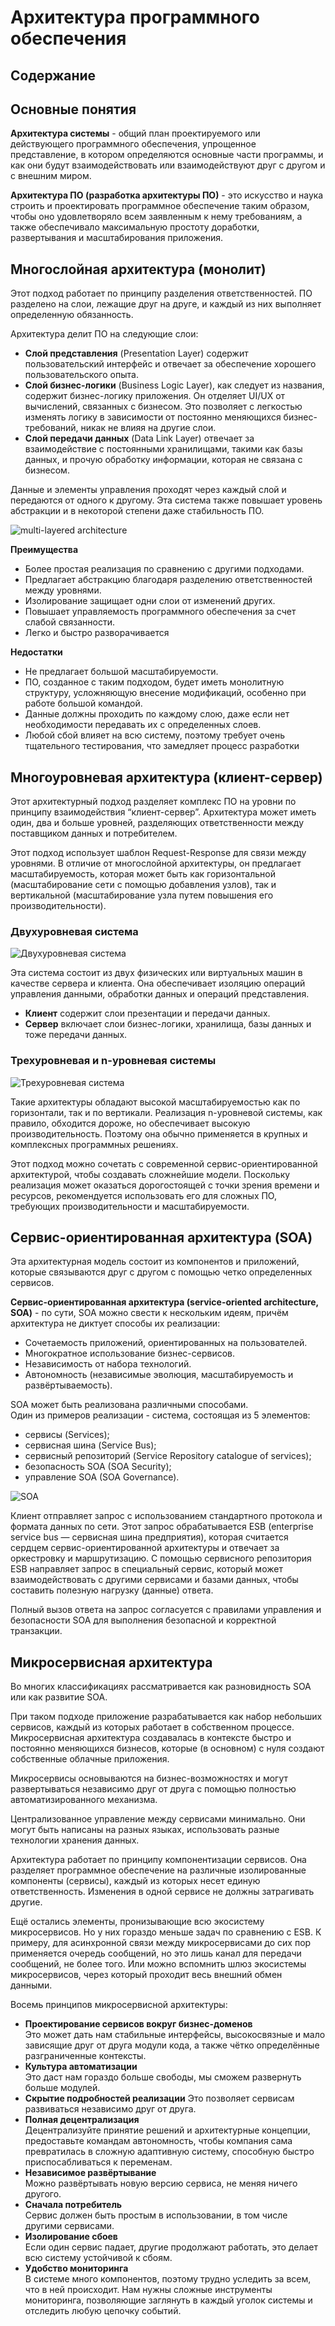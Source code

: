 # Архитектура программного обеспечения

## Содержание

## Основные понятия

**Архитектура системы** - общий план проектируемого или действующего программного обеспечения, упрощенное представление, в котором определяются основные части программы, и как они будут взаимодействовать или взаимодействуют друг с другом и с внешним миром. 

**Архитектура ПО (разработка архитектуры ПО)** - это искусство и наука строить и проектировать программное обеспечение таким образом, чтобы оно удовлетворяло всем заявленным к нему требованиям, а также обеспечивало максимальную простоту доработки, развертывания и масштабирования приложения.

## Многослойная архитектура (монолит)

Этот подход работает по принципу разделения ответственностей. ПО разделено на слои, лежащие друг на друге, и каждый из них выполняет определенную обязанность.

Архитектура делит ПО на следующие слои:

* **Слой представления** (Presentation Layer) содержит пользовательский интерфейс и отвечает за обеспечение хорошего пользовательского опыта.
* **Слой бизнес-логики** (Business Logic Layer), как следует из названия, содержит бизнес-логику приложения. Он отделяет UI/UX от вычислений, связанных с бизнесом. Это позволяет с легкостью изменять логику в зависимости от постоянно меняющихся бизнес-требований, никак не влияя на другие слои.
* **Слой передачи данных** (Data Link Layer) отвечает за взаимодействие с постоянными хранилищами, такими как базы данных, и прочую обработку информации, которая не связана с бизнесом.

Данные и элементы управления проходят через каждый слой и передаются от одного к другому. Эта система также повышает уровень абстракции и в некоторой степени даже стабильность ПО.

![multi-layered architecture](https://github.com/ilsinyakov/QA_Theory/blob/main/Pictures/multi-layered-architecture.webp)

**Преимущества**
* Более простая реализация по сравнению с другими подходами.
* Предлагает абстракцию благодаря разделению ответственностей между уровнями.
* Изолирование защищает одни слои от изменений других.
* Повышает управляемость программного обеспечения за счет слабой связанности.
* Легко и быстро разворачивается

**Недостатки**
* Не предлагает большой масштабируемости.
* ПО, созданное с таким подходом, будет иметь монолитную структуру, усложняющую внесение модификаций, особенно при работе большой командой.
* Данные должны проходить по каждому слою, даже если нет необходимости передавать их с определенных слоев.
* Любой сбой влияет на всю систему, поэтому требует очень тщательного тестирования, что замедляет процесс разработки

## Многоуровневая архитектура (клиент-сервер)

Этот архитектурный подход разделяет комплекс ПО на уровни по принципу взаимодействия “клиент-сервер”. Архитектура может иметь один, два и больше уровней, разделяющих ответственности между поставщиком данных и потребителем.

Этот подход использует шаблон Request-Response для связи между уровнями. В отличие от многослойной архитектуры, он предлагает масштабируемость, которая может быть как горизонтальной (масштабирование сети с помощью добавления узлов), так и вертикальной (масштабирование узла путем повышения его производительности).

### Двухуровневая система

![Двухуровневая система](https://github.com/ilsinyakov/QA_Theory/blob/main/Pictures/two-layer.png)

Эта система состоит из двух физических или виртуальных машин в качестве сервера и клиента. Она обеспечивает изоляцию операций управления данными, обработки данных и операций представления.

* **Клиент** содержит слои презентации и передачи данных.  
* **Сервер** включает слои бизнес-логики, хранилища, базы данных и тоже передачи данных.

### Трехуровневая и n-уровневая системы

![Трехуровневая система](https://github.com/ilsinyakov/QA_Theory/blob/main/Pictures/n-layer.webp)

Такие архитектуры обладают высокой масштабируемостью как по горизонтали, так и по вертикали. Реализация n-уровневой системы, как правило, обходится дороже, но обеспечивает высокую производительность. Поэтому она обычно применяется в крупных и комплексных программных решениях.

Этот подход можно сочетать с современной сервис-ориентированной архитектурой, чтобы создавать сложнейшие модели. Поскольку реализация может оказаться дорогостоящей с точки зрения времени и ресурсов, рекомендуется использовать его для сложных ПО, требующих производительности и масштабируемости.

## Сервис-ориентированная архитектура (SOA)

Эта архитектурная модель состоит из компонентов и приложений, которые связываются друг с другом с помощью четко определенных сервисов.

**Сервис-ориентированная архитектура (service-oriented architecture, SOA)** - по сути, SOA можно свести к нескольким идеям, причём архитектура не диктует способы их реализации:

* Сочетаемость приложений, ориентированных на пользователей.
* Многократное использование бизнес-сервисов.
* Независимость от набора технологий.
* Автономность (независимые эволюция, масштабируемость и развёртываемость).

SOA может быть реализована различными способами.  
Один из примеров реализации - система, состоящая из 5 элементов:
* сервисы (Services);
* сервисная шина (Service Bus);
* сервисный репозиторий (Service Repository catalogue of services);
* безопасность SOA (SOA Security);
* управление SOA (SOA Governance).

![SOA](https://github.com/ilsinyakov/QA_Theory/blob/main/Pictures/soa.webp)

Клиент отправляет запрос с использованием стандартного протокола и формата данных по сети. Этот запрос обрабатывается ESB (enterprise service bus — сервисная шина предприятия), которая считается сердцем сервис-ориентированной архитектуры и отвечает за оркестровку и маршрутизацию. С помощью сервисного репозитория ESB направляет запрос в специальный сервис, который может взаимодействовать с другими сервисами и базами данных, чтобы составить полезную нагрузку (данные) ответа.

Полный вызов ответа на запрос согласуется с правилами управления и безопасности SOA для выполнения безопасной и корректной транзакции.

## Mикросервисная архитектура

Во многих классификациях рассматривается как разновидность SOA или как развитие SOA. 

При таком подходе приложение разрабатывается как набор небольших сервисов, каждый из которых работает в собственном процессе.  
Микросервисная архитектура создавалась в контексте быстро и постоянно меняющихся бизнесов, которые (в основном) с нуля создают собственные облачные приложения.

Микросервисы основываются на бизнес-возможностях и могут развертываться независимо друг от друга с помощью полностью автоматизированного механизма.  

Централизованное управление между сервисами минимально. Они могут быть написаны на разных языках, использовать разные технологии хранения данных.

Архитектура работает по принципу компонентизации сервисов. Она разделяет программное обеспечение на различные изолированные компоненты (сервисы), каждый из которых несет единую ответственность. Изменения в одной сервисе не должны затрагивать другие.

Ещё остались элементы, пронизывающие всю экосистему микросервисов. Но у них гораздо меньше задач по сравнению с ESB. К примеру, для асинхронной связи между микросервисами до сих пор применяется очередь сообщений, но это лишь канал для передачи сообщений, не более того. Или можно вспомнить шлюз экосистемы микросервисов, через который проходит весь внешний обмен данными.


Восемь принципов микросервисной архитектуры:

* **Проектирование сервисов вокруг бизнес-доменов**  
Это может дать нам стабильные интерфейсы, высокосвязные и мало зависящие друг от друга модули кода, а также чётко определённые разграниченные контексты.
* **Культура автоматизации**  
Это даст нам гораздо больше свободы, мы сможем развернуть больше модулей.
* **Скрытие подробностей реализации** 
Это позволяет сервисам развиваться независимо друг от друга.
* **Полная децентрализация**  
Децентрализуйте принятие решений и архитектурные концепции, предоставьте командам автономность, чтобы компания сама превратилась в сложную адаптивную систему, способную быстро приспосабливаться к переменам.
* **Независимое развёртывание**  
Можно развёртывать новую версию сервиса, не меняя ничего другого.
* **Сначала потребитель**  
Сервис должен быть простым в использовании, в том числе другими сервисами.
* **Изолирование сбоев**  
Если один сервис падает, другие продолжают работать, это делает всю систему устойчивой к сбоям.
* **Удобство мониторинга**  
В системе много компонентов, поэтому трудно уследить за всем, что в ней происходит. Нам нужны сложные инструменты мониторинга, позволяющие заглянуть в каждый уголок системы и отследить любую цепочку событий.

